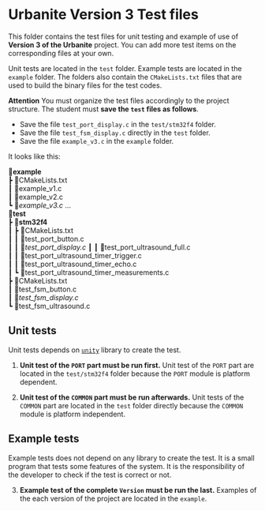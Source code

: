 # Urbanite Version 3 Test files

This folder contains the test files for unit testing and example of use of **Version 3 of the Urbanite** project. You can add more test items on the corresponding files at your own.

Unit tests are located in the `test` folder. Example tests are located in the `example` folder. The folders also contain the `CMakeLists.txt` files that are used to build the binary files for the test codes.

**Attention**
You must organize the test files accordingly to the project structure. The student must **save the `test` files as follows**.

- Save the file `test_port_display.c` in the `test/stm32f4` folder.
- Save the file `test_fsm_display.c` directly in the `test` folder.
- Save the file `example_v3.c` in the `example` folder.

It looks like this:

📂**example**  
 ┣ 📜CMakeLists.txt  
 ┃ 📑example_v1.c  
 ┃ 📑example_v2.c  
 ┗ 📑*example_v3.c*
 ...  
 📂**test**  
 ┣ 📂**stm32f4**  
 ┃ ┣ 📜CMakeLists.txt  
 ┃ ┃ 📑test_port_button.c  
 ┃ ┃ 📑*test_port_display.c*
 ┃ ┃ 📑test_port_ultrasound_full.c  
 ┃ ┃ 📑test_port_ultrasound_timer_trigger.c  
 ┃ ┃ 📑test_port_ultrasound_timer_echo.c  
 ┃ ┗ 📑test_port_ultrasound_timer_measurements.c  
 ┣ 📜CMakeLists.txt  
 ┃ 📑test_fsm_button.c  
 ┃ 📑*test_fsm_display.c*  
 ┗ 📑test_fsm_ultrasound.c  

## Unit tests

Unit tests depends on [`unity`](https://github.com/ThrowTheSwitch/Unity) library to create the test.

1. **Unit test of the `PORT` part must be run first.** Unit test of the `PORT` part are located in the `test/stm32f4` folder because the `PORT` module is platform dependent.

2. **Unit test of the `COMMON` part must be run afterwards.** Unit tests of the `COMMON` part are located in the `test` folder directly because the `COMMON` module is platform independent.

## Example tests

Example tests does not depend on any library to create the test. It is a small program that tests some features of the system. It is the responsibility of the developer to check if the test is correct or not.

3. **Example test of the complete `Version` must be run the last.** Examples of the each version of the project are located in the `example`.
